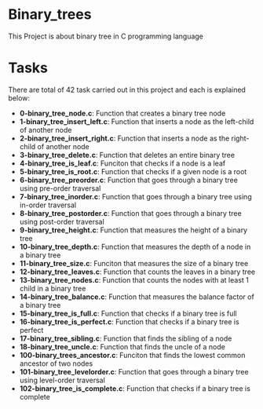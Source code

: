 # Binary_trees
This Project is about binary tree in C programming language
# Tasks
There are total of 42 task carried out in this project and each is explained below:
  -  **0-binary_tree_node.c**:
  Function that creates a binary tree node
  - **1-binary_tree_insert_left.c**:
  Function that inserts a node as the left-child of another node
  - **2-binary_tree_insert_right.c**:
  Function that inserts a node as the right-child of another node
  - **3-binary_tree_delete.c**: Function that deletes an entire binary tree
  - **4-binary_tree_is_leaf.c**:        Funciton that checks if a node is a leaf
  - **5-binary_tree_is_root.c**:        Function that checks if a given node is a root
  - **6-binary_tree_preorder.c**:       Function that goes through a binary tree using pre-order traversal
  - **7-binary_tree_inorder.c**:        Function that goes through a binary tree using in-order traversal
  - **8-binary_tree_postorder.c**:      Function that goes through a binary tree using post-order traversal
  - **9-binary_tree_height.c**: Function that measures the height of a binary tree
  - **10-binary_tree_depth.c**: Function that measures the depth of a node in a binary tree
  - **11-binary_tree_size.c**:  Funciton that measures the size of a binary tree
  - **12-binary_tree_leaves.c**:        Function that counts the leaves in a binary tree
  - **13-binary_tree_nodes.c**: Function that counts the nodes with at least 1 child in a binary tree
  - **14-binary_tree_balance.c**:       Function that measures the balance factor of a binary tree
  - **15-binary_tree_is_full.c**:       Function that checks if a binary tree is full
  - **16-binary_tree_is_perfect.c**:    Function that checks if a binary tree is perfect
  - **17-binary_tree_sibling.c**:       Function that finds the sibling of a node
  - **18-binary_tree_uncle.c**: Function that finds the uncle of a node
  - **100-binary_trees_ancestor.c**:    Funciton that finds the lowest common ancestor of two nodes
  - **101-binary_tree_levelorder.c**:   Function that goes through a binary tree using level-order traversal
  - **102-binary_tree_is_complete.c**:  Function that checks if a binary tree is complete
